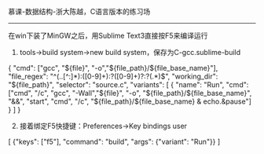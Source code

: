 慕课-数据结构-浙大陈越，C语言版本的练习场

---

在win下装了MinGW之后，用Sublime Text3直接按F5来编译运行

1. tools->build system->new build system，保存为C-gcc.sublime-build

{
   "cmd": ["gcc", "${file}", "-o","${file_path}/${file_base_name}"],
   "file_regex": "^(..[^:]*):([0-9]+):?([0-9]+)?:?(.*)$",
   "working_dir": "${file_path}",
   "selector": "source.c",
   "variants":
    [
        {
            "name": "Run",
            "cmd": ["cmd", "/c", "gcc", "-Wall","${file}", "-o", "${file_path}/${file_base_name}", "&&", "start", "cmd", "/c", "${file_path}/${file_base_name} & echo.&pause"]
        }
    ]
}

2. 接着绑定F5快捷键：Preferences->Key bindings user

[
  {"keys": ["f5"], "command": "build", "args": {"variant": "Run"}}
]